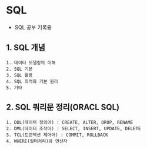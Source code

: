 # SQL

- SQL 공부 기록용

## 1. SQL 개념
    1. 데이터 모델링의 이해
    2. SQL 기본
    3. SQL 활용
    4. SQL 최적화 기본 원리
    5. 기타

## 2. SQL 쿼리문 정리(ORACL SQL)
    1. DDL(데이터 정의어) : CREATE, ALTER, DROP, RENAME
    2. DML(데이터 조작어) : SELECT, INSERT, UPDATE, DELETE
    3. TCL(트랜잭션 제어어) : COMMIT, ROLLBACK
    4. WHERE(필터처리)와 연산자
